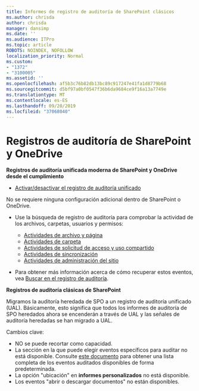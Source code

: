```yaml
---
title: Informes de registro de auditoría de SharePoint clásicos
ms.author: chrisda
author: chrisda
manager: dansimp
ms.date: ''
ms.audience: ITPro
ms.topic: article
ROBOTS: NOINDEX, NOFOLLOW
localization_priority: Normal
ms.custom:
- "1372"
- "3100005"
ms.assetid: ''
ms.openlocfilehash: af5b3c76b82db13bc89c917247e41fa1d8779b68
ms.sourcegitcommit: d5bf97a0bf0547f36b6da9684ce9f16a13a7749e
ms.translationtype: MT
ms.contentlocale: es-ES
ms.lasthandoff: 09/20/2019
ms.locfileid: "37068040"
---
```

# <a name="sharepoint-and-onedrive-audit-logs"></a>Registros de auditoría de SharePoint y OneDrive

**Registros de auditoría unificada moderna de SharePoint y OneDrive desde el cumplimiento**

- [Activar/desactivar el registro de auditoría unificado](https://docs.microsoft.com/office365/securitycompliance/turn-audit-log-search-on-or-off) 

No se requiere ninguna configuración adicional dentro de SharePoint o OneDrive.

- Use la búsqueda de registro de auditoría para comprobar la actividad de los archivos, carpetas, usuarios y permisos:

    - [Actividades de archivo y página](https://docs.microsoft.com/office365/securitycompliance/search-the-audit-log-in-security-and-compliance)
    - [Actividades de carpeta](https://docs.microsoft.com/office365/securitycompliance/search-the-audit-log-in-security-and-compliance#folder-activities)
    - [Actividades de solicitud de acceso y uso compartido](https://docs.microsoft.com/office365/securitycompliance/search-the-audit-log-in-security-and-compliance#sharing-and-access-request-activities)
    - [Actividades de sincronización](https://docs.microsoft.com/office365/securitycompliance/search-the-audit-log-in-security-and-compliance#synchronization-activities)
    - [Actividades de administración del sitio](https://docs.microsoft.com/office365/securitycompliance/search-the-audit-log-in-security-and-compliance#site-administration-activities)
- Para obtener más información acerca de cómo recuperar estos eventos, vea [Buscar en el registro de auditoría](https://docs.microsoft.com/office365/securitycompliance/search-the-audit-log-in-security-and-compliance#search-the-audit-log).

**Registros de auditoría clásicas de SharePoint**

Migramos la auditoría heredada de SPO a un registro de auditoría unificado (UAL). Básicamente, esto significa que todos los informes de auditoría de SPO heredados ahora se encenderán a través de UAL y las señales de auditoría heredadas se han migrado a UAL.

Cambios clave:

- NO se puede recortar como capacidad.
- La sección en la que puede elegir eventos específicos para auditar no está disponible. Consulte [este documento](https://docs.microsoft.com/office365/securitycompliance/search-the-audit-log-in-security-and-compliance) para obtener una lista completa de los eventos auditados disponibles de forma predeterminada.
- La opción "ubicación" en **informes personalizados** no está disponible. 
- Los eventos "abrir o descargar documentos" no están disponibles. 

